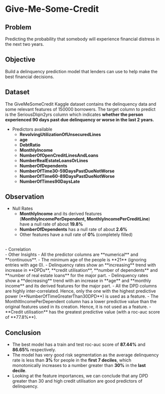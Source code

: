 # Give-Me-Some-Credit

## Problem
Predicting the probability that somebody will experience financial distress in the next two years.

## Objective
Build a delinquency prediction model that lenders can use to help make the best financial decisions.

## Dataset
The GiveMeSomeCredit Kaggle dataset contains the delinquency data and some relevant features of 150000 borrowers. The target column to predict is the SeriousDlqin2yrs column which indicates **whether the person experienced 90 days past due delinquency or worse in the last 2 years.**

- Predictors available
  - **RevolvingUtilizationOfUnsecuredLines**
  - **age**
  - **DebtRatio**
  - **MonthlyIncome**
  - **NumberOfOpenCreditLinesAndLoans**
  - **NumberRealEstateLoansOrLines**
  - **NumberOfDependents**
  - **NumberOfTime30-59DaysPastDueNotWorse**
  - **NumberOfTime60-89DaysPastDueNotWorse**
  - **NumberOfTimes90DaysLate**
 
## Observation
- Null Rates
  - **MonthlyIncome** and its derived features (**MonthlyIncomePerDependent, MonthlyIncomePerCreditLine**) have a null rate of about **19.8%**
  - **NumberOfDependents** has a null rate of about **2.6%**
  - Other features have a null rate of **0%** (completely filled)
</br>
- Correlation

</br>
- Other Insights
  - All the predictor columns are **numerical** and **continuous**.
  - The minimum age of the people is **21** (ignoring entries with age 0).
  - Delinquency rates show an **increasing** trend with increase in **DPDs**, **credit utilisation**, **number of dependents** and **number of real estate loans** for the major part.
  - Delinquency rates show a **decreasing** trend with an increase in **age** and **monthly income** and its derived features for the major part.
  - All the DPD columns are highly inter-correlated. Hence, only the one with the highest predictive power (**NumberOfTimeGreaterThan30DPD**) is used as a feature.
  - The MonthltIncomePerDependent column has a lower predictive value than the original features used in its creation. Hence, it is not used as a feature.
  - **Credit utilisation** has the greatest predictive value (with a roc-auc score of **77.8%**).

## Conclusion
- The best model has a train and test roc-auc score of **87.44%** and **86.65%** respectively.
- The model has very good risk segmentation as the average delinquency rate is less than **3%** for people in the **first** **7 deciles**, which monotonically increases to a number greater than **30%** in the **last decile**.
- Looking at the feature importances, we can conclude that any DPD greater than 30 and high credit utilisation are good predictors of delinquency.

